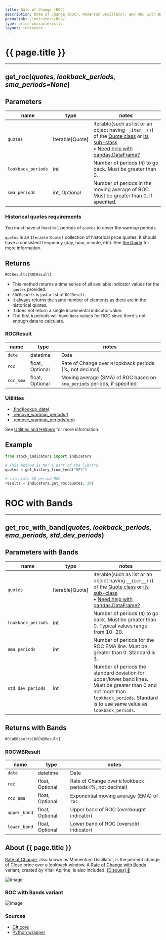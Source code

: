 ```yaml
---
title: Rate of Change (ROC)
description: Rate of Change (ROC), Momentum Oscillator, and ROC with Bands
permalink: /indicators/Roc/
type: price-characteristic
layout: indicator
---
```


# {{ page.title }}

<hr>

## **get_roc**(*quotes, lookback_periods, sma_periods=None*)

## Parameters

| name | type | notes
| -- |-- |--
| `quotes` | Iterable[Quote] | Iterable(such as list or an object having `__iter__()`) of the [Quote class]({{site.baseurl}}/guide/#historical-quotes) or [its sub-class]({{site.baseurl}}/guide/#using-custom-quote-classes). <br><span class='qna-dataframe'> • [Need help with pandas.DataFrame?]({{site.baseurl}}/guide/#using-pandasdataframe)</span>
| `lookback_periods` | int | Number of periods (`N`) to go back.  Must be greater than 0.
| `sma_periods` | int, Optional | Number of periods in the moving average of ROC.  Must be greater than 0, if specified.

### Historical quotes requirements

You must have at least `N+1` periods of `quotes` to cover the warmup periods.

`quotes` is an `Iterable[Quote]` collection of historical price quotes.  It should have a consistent frequency (day, hour, minute, etc).  See [the Guide]({{site.baseurl}}/guide/#historical-quotes) for more information.

## Returns

```python
ROCResults[ROCResult]
```

- This method returns a time series of all available indicator values for the `quotes` provided.
- `ROCResults` is just a list of `ROCResult`.
- It always returns the same number of elements as there are in the historical quotes.
- It does not return a single incremental indicator value.
- The first `N` periods will have `None` values for ROC since there's not enough data to calculate.

### ROCResult

| name | type | notes
| -- |-- |--
| `date` | datetime | Date
| `roc` | float, Optional | Rate of Change over `N` lookback periods (%, not decimal)
| `roc_sma` | float, Optional | Moving average (SMA) of ROC based on `sma_periods` periods, if specified

### Utilities

- [.find(lookup_date)]({{site.baseurl}}/utilities#find-indicator-result-by-date)
- [.remove_warmup_periods()]({{site.baseurl}}/utilities#remove-warmup-periods)
- [.remove_warmup_periods(qty)]({{site.baseurl}}/utilities#remove-warmup-periods)

See [Utilities and Helpers]({{site.baseurl}}/utilities#utilities-for-indicator-results) for more information.

## Example

```python
from stock_indicators import indicators

# This method is NOT a part of the library.
quotes = get_history_from_feed("SPY")

# calculate 20-period ROC
results = indicators.get_roc(quotes, 20)
```

# ROC with Bands

<hr>

## **get_roc_with_band**(*quotes, lookback_periods, ema_periods, std_dev_periods*)

## Parameters with Bands

| name | type | notes
| -- |-- |--
| `quotes` | Iterable[Quote] | Iterable(such as list or an object having `__iter__()`) of the [Quote class]({{site.baseurl}}/guide/#historical-quotes) or [its sub-class]({{site.baseurl}}/guide/#using-custom-quote-classes). <br><span class='qna-dataframe'> • [Need help with pandas.DataFrame?]({{site.baseurl}}/guide/#using-pandasdataframe)</span>
| `lookback_periods` | int | Number of periods (`N`) to go back.  Must be greater than 0.  Typical values range from 10-20.
| `ema_periods` | int | Number of periods for the ROC EMA line.  Must be greater than 0.  Standard is 3.
| `std_dev_periods` | int | Number of periods the standard deviation for upper/lower band lines.  Must be greater than 0 and not more than `lookback_periods`.  Standard is to use same value as `lookback_periods`.

## Returns with Bands

```python
ROCWBResults[ROCWBResult]
```

### ROCWBResult

| name | type | notes
| -- |-- |--
| `date` | datetime | Date
| `roc` | float, Optional | Rate of Change over `N` lookback periods (%, not decimal)
| `roc_ema` | float, Optional | Exponential moving average (EMA) of `roc`
| `upper_band` | float, Optional | Upper band of ROC (overbought indicator)
| `lower_band` | float, Optional | Lower band of ROC (oversold indicator)

## About {{ page.title }}

[Rate of Change](https://en.wikipedia.org/wiki/Momentum_(technical_analysis)), also known as Momentum Oscillator, is the percent change of Close price over a lookback window.  A [Rate of Change with Bands](#roc-with-bands) variant, created by Vitali Apirine, is also included.
[[Discuss] :speech_balloon:]({{site.github.base_repository_url}}/discussions/242 "Community discussion about this indicator")

![image]({{site.charturl}}/Roc.png)

### ROC with Bands variant

![image]({{site.charturl}}/RocWb.png)

### Sources

- [C# core]({{site.base_sourceurl}}/m-r/Roc/Roc.Series.cs)
- [Python wrapper]({{site.sourceurl}}/roc.py)
